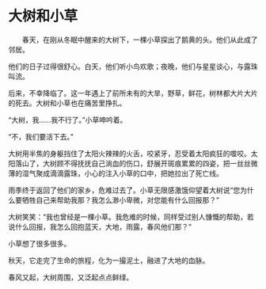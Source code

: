 # 大树和小草

　　春天，在刚从冬眠中醒来的大树下，一棵小草探出了鹅黄的头。他们从此成了邻居。  

他们的日子过得很舒心。白天，他们听小鸟欢歌；夜晚，他们与星星谈心，与露珠叫流。  

 后来，不幸降临了。这一年遇上了前所未有的大旱，野草，鲜花，树林都大片大片的死去。大树和小草也在痛苦里挣扎。  

 “大树，我……我不行了。”小草呻吟着。  

 “不，我们要活下去。”  

 大树用半焦的身躯挡住了太阳火辣辣的火舌，咬紧牙，忍受着太阳疯狂的噬咬。太阳落山了，大树顾不得抚抚自己淌血的伤口，舒展开斑痕累累的四姿，把一丝丝微薄的湿气聚成滴滴露珠，小心的注入小草的口中，把她拉出了死亡线。  

 雨季终于返回了他们的家乡，危难过去了。小草无限感激饿仰望着大树说“您为什么要牺牲自己来帮助我那？我怎么渺小卑微，对您能有什么回报那？”  

 大树笑笑：“我也曾经是一棵小草。我危难的时候，同样受过别人慷慨的帮助，若说什么回报，我怎么回抱蓝天，大地，雨露，春风他们那？”  

 小草想了很多很多。  

 秋天，它走完了生命的旅程，化为一撮泥土，融进了大地的血脉。  

 春风又起，大树周围，又泛起点点鲜绿。

